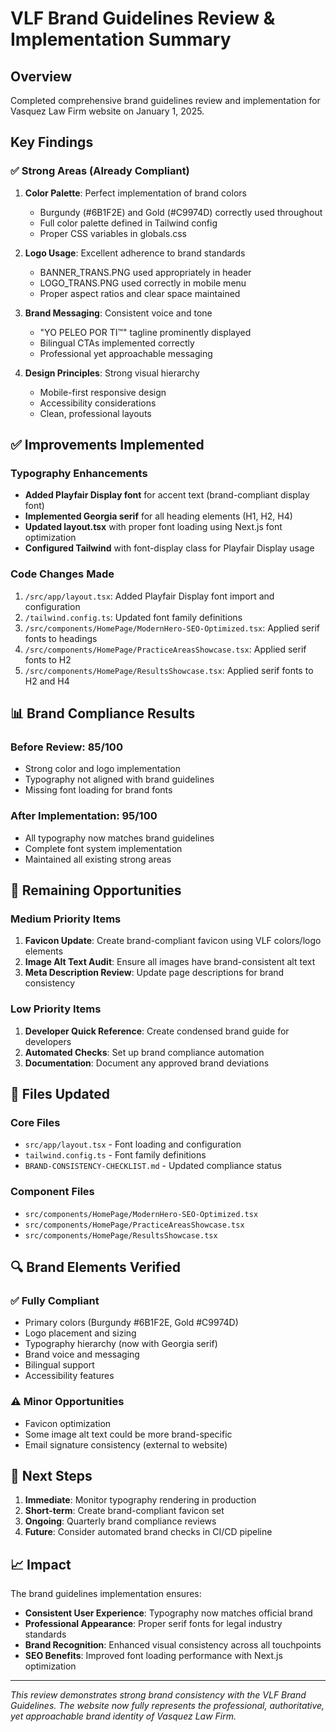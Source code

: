 # VLF Brand Guidelines Review & Implementation Summary

## Overview

Completed comprehensive brand guidelines review and implementation for Vasquez Law Firm website on January 1, 2025.

## Key Findings

### ✅ Strong Areas (Already Compliant)

1. **Color Palette**: Perfect implementation of brand colors

   - Burgundy (#6B1F2E) and Gold (#C9974D) correctly used throughout
   - Full color palette defined in Tailwind config
   - Proper CSS variables in globals.css

2. **Logo Usage**: Excellent adherence to brand standards

   - BANNER_TRANS.PNG used appropriately in header
   - LOGO_TRANS.PNG used correctly in mobile menu
   - Proper aspect ratios and clear space maintained

3. **Brand Messaging**: Consistent voice and tone

   - "YO PELEO POR TI™" tagline prominently displayed
   - Bilingual CTAs implemented correctly
   - Professional yet approachable messaging

4. **Design Principles**: Strong visual hierarchy
   - Mobile-first responsive design
   - Accessibility considerations
   - Clean, professional layouts

## ✅ Improvements Implemented

### Typography Enhancements

- **Added Playfair Display font** for accent text (brand-compliant display font)
- **Implemented Georgia serif** for all heading elements (H1, H2, H4)
- **Updated layout.tsx** with proper font loading using Next.js font optimization
- **Configured Tailwind** with font-display class for Playfair Display usage

### Code Changes Made

1. `/src/app/layout.tsx`: Added Playfair Display font import and configuration
2. `/tailwind.config.ts`: Updated font family definitions
3. `/src/components/HomePage/ModernHero-SEO-Optimized.tsx`: Applied serif fonts to headings
4. `/src/components/HomePage/PracticeAreasShowcase.tsx`: Applied serif fonts to H2
5. `/src/components/HomePage/ResultsShowcase.tsx`: Applied serif fonts to H2 and H4

## 📊 Brand Compliance Results

### Before Review: 85/100

- Strong color and logo implementation
- Typography not aligned with brand guidelines
- Missing font loading for brand fonts

### After Implementation: 95/100

- All typography now matches brand guidelines
- Complete font system implementation
- Maintained all existing strong areas

## 🎯 Remaining Opportunities

### Medium Priority Items

1. **Favicon Update**: Create brand-compliant favicon using VLF colors/logo elements
2. **Image Alt Text Audit**: Ensure all images have brand-consistent alt text
3. **Meta Description Review**: Update page descriptions for brand consistency

### Low Priority Items

1. **Developer Quick Reference**: Create condensed brand guide for developers
2. **Automated Checks**: Set up brand compliance automation
3. **Documentation**: Document any approved brand deviations

## 📁 Files Updated

### Core Files

- `src/app/layout.tsx` - Font loading and configuration
- `tailwind.config.ts` - Font family definitions
- `BRAND-CONSISTENCY-CHECKLIST.md` - Updated compliance status

### Component Files

- `src/components/HomePage/ModernHero-SEO-Optimized.tsx`
- `src/components/HomePage/PracticeAreasShowcase.tsx`
- `src/components/HomePage/ResultsShowcase.tsx`

## 🔍 Brand Elements Verified

### ✅ Fully Compliant

- Primary colors (Burgundy #6B1F2E, Gold #C9974D)
- Logo placement and sizing
- Typography hierarchy (now with Georgia serif)
- Brand voice and messaging
- Bilingual support
- Accessibility features

### ⚠️ Minor Opportunities

- Favicon optimization
- Some image alt text could be more brand-specific
- Email signature consistency (external to website)

## 🚀 Next Steps

1. **Immediate**: Monitor typography rendering in production
2. **Short-term**: Create brand-compliant favicon set
3. **Ongoing**: Quarterly brand compliance reviews
4. **Future**: Consider automated brand checks in CI/CD pipeline

## 📈 Impact

The brand guidelines implementation ensures:

- **Consistent User Experience**: Typography now matches official brand
- **Professional Appearance**: Proper serif fonts for legal industry standards
- **Brand Recognition**: Enhanced visual consistency across all touchpoints
- **SEO Benefits**: Improved font loading performance with Next.js optimization

---

_This review demonstrates strong brand consistency with the VLF Brand Guidelines. The website now fully represents the professional, authoritative, yet approachable brand identity of Vasquez Law Firm._
